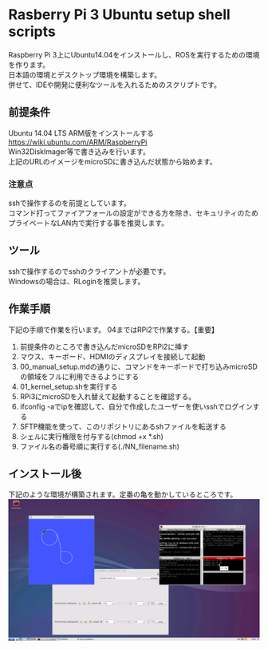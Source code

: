 # Rasberry Pi 3 Ubuntu setup shell scripts
Raspberry Pi 3上にUbuntu14.04をインストールし、ROSを実行するための環境を作ります。  
日本語の環境とデスクトップ環境を構築します。  
併せて、IDEや開発に便利なツールを入れるためのスクリプトです。  

## 前提条件
Ubuntu 14.04 LTS ARM版をインストールする  
https://wiki.ubuntu.com/ARM/RaspberryPi  
Win32DiskImager等で書き込みを行います。  
上記のURLのイメージをmicroSDに書き込んだ状態から始めます。

### 注意点
sshで操作するのを前提としています。  
コマンド打ってファイアフォールの設定ができる方を除き、セキュリティのためプライベートなLAN内で実行する事を推奨します。  

## ツール
sshで操作するのでsshのクライアントが必要です。  
Windowsの場合は、RLoginを推奨します。

## 作業手順
下記の手順で作業を行います。
04まではRPi2で作業する。【重要】

1. 前提条件のところで書き込んだmicroSDをRPi2に挿す
2. マウス、キーボード、HDMIのディスプレイを接続して起動
3. 00_manual_setup.mdの通りに、コマンドをキーボードで打ち込みmicroSDの領域をフルに利用できるようにする
4. 01_kernel_setup.shを実行する
5. RPi3にmicroSDを入れ替えて起動することを確認する。
6. ifconfig -aでipを確認して、自分で作成したユーザーを使いsshでログインする
7. SFTP機能を使って、このリポジトリにあるshファイルを転送する
8. シェルに実行権限を付与する(chmod +x *.sh)
9. ファイル名の番号順に実行する(./NN_filename.sh)

## インストール後
下記のような環境が構築されます。定番の亀を動かしているところです。  
![Desktop](./img/desktop.png "Desktop")

